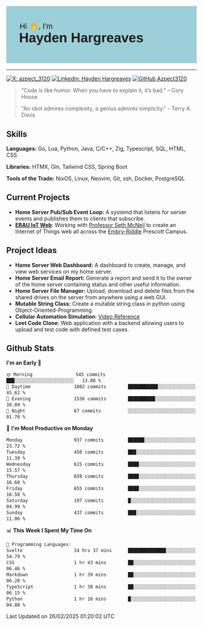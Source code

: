 ![Hayden Hargreaves](https://github.com/Azpect3120/Azpect3120/blob/master/download.png?raw=true)

<hr>

[![X: azpect_3120](https://img.shields.io/twitter/follow/azpect_3120?style=social)](https://x.com/azpect_3120)
[![Linkedin: Hayden Hargreaves](https://img.shields.io/badge/-Hayden%20Hargreaves-blue?style=flat-square&logo=Linkedin&logoColor=white&link=https://www.linkedin.com/in/hayden-hargreaves-37b2802a4/)](https://www.linkedin.com/in/hayden-hargreaves-37b2802a4/)
[![GitHub Azpect3120](https://img.shields.io/github/followers/azpect3120?label=follow&style=social)](https://github.com/azpect3120)

> "Code is like humor. When you have to explain it, it’s bad." – Cory House
> 
> "An idiot admires complexity, a genius admires simplicity." - Terry A. Davis


## Skills
**Languages:** Go, Lua, Python, Java, C/C++, Zig, Typescript, SQL, HTML, CSS 

**Libraries:** HTMX, Gin, Tailwind CSS, Spring Boot

**Tools of the Trade:** NixOS, Linux, Neovim, Git, ssh, Docker, PostgreSQL


## Current Projects 
- **Home Server Pub/Sub Event Loop:** A systemd that listens for server events and publishes them to clients that subscribe.
- **[ERAU IoT Web](https://github.com/Azpect3120/InternetOfThings)**: Working with [Professor Seth McNeil](https://github.com/semcneil) to create an Internet of Things web all across the [Embry-Riddle](https://erau.edu) Prescott Campus.


## Project Ideas
- **Home Server Web Dashboard:** A dashboard to create, manage, and view web services on my home server.
- **Home Server Email Report:** Generate a report and send it to the owner of the home server containing status and other useful information.
- **Home Server File Manager:** Upload, download and delete files from the shared drives on the server from anywhere using a web GUI.
- **Mutable String Class:** Create a mutable string class in python using Object-Oriented-Programming.
- **Cellular Automation Simulation**: [Video Reference](https://youtu.be/nr8biZfSZ3Y?si=kS962MMGRwKCgJ3Y&t=436)
- **Leet Code Clone**: Web application with a backend allowing users to upload and test code with defined test cases.

## Github Stats

<!--START_SECTION:waka-->
**I'm an Early 🐤** 

```text
🌞 Morning                545 commits         ███░░░░░░░░░░░░░░░░░░░░░░   13.80 % 
🌆 Daytime                1802 commits        ███████████░░░░░░░░░░░░░░   45.62 % 
🌃 Evening                1536 commits        ██████████░░░░░░░░░░░░░░░   38.89 % 
🌙 Night                  67 commits          ░░░░░░░░░░░░░░░░░░░░░░░░░   01.70 % 
```
📅 **I'm Most Productive on Monday** 

```text
Monday                   937 commits         ██████░░░░░░░░░░░░░░░░░░░   23.72 % 
Tuesday                  450 commits         ███░░░░░░░░░░░░░░░░░░░░░░   11.39 % 
Wednesday                615 commits         ████░░░░░░░░░░░░░░░░░░░░░   15.57 % 
Thursday                 659 commits         ████░░░░░░░░░░░░░░░░░░░░░   16.68 % 
Friday                   655 commits         ████░░░░░░░░░░░░░░░░░░░░░   16.58 % 
Saturday                 197 commits         █░░░░░░░░░░░░░░░░░░░░░░░░   04.99 % 
Sunday                   437 commits         ███░░░░░░░░░░░░░░░░░░░░░░   11.06 % 
```


📊 **This Week I Spent My Time On** 

```text
💬 Programming Languages: 
Svelte                   14 hrs 37 mins      ██████████████░░░░░░░░░░░   54.79 % 
CSS                      1 hr 43 mins        ██░░░░░░░░░░░░░░░░░░░░░░░   06.46 % 
Markdown                 1 hr 39 mins        ██░░░░░░░░░░░░░░░░░░░░░░░   06.20 % 
TypeScript               1 hr 38 mins        ██░░░░░░░░░░░░░░░░░░░░░░░   06.15 % 
Python                   1 hr 16 mins        █░░░░░░░░░░░░░░░░░░░░░░░░   04.80 % 
```


 Last Updated on 26/02/2025 01:20:02 UTC
<!--END_SECTION:waka-->
